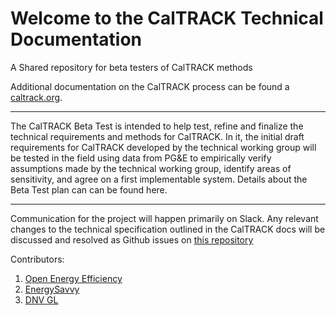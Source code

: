 # Welcome to the CalTRACK Technical Documentation

A Shared repository for beta testers of CalTRACK methods

Additional documentation on the CalTRACK process can be found a [caltrack.org](http://caltrack.org).

-----

The CalTRACK Beta Test is intended to help test, refine and finalize the technical requirements and methods for CalTRACK. In it, the initial draft requirements for CalTRACK developed by the technical working group will be tested in the field using data from PG&E to empirically verify assumptions made by the technical working group, identify areas of sensitivity, and agree on a first implementable system. Details about the Beta Test plan can can be found here.

----

Communication for the project will happen primarily on Slack. Any relevant changes to the technical specification outlined in the CalTRACK docs will be discussed and resolved as Github issues on [this repository](https://github.com/impactlab/caltrack-betatest)

Contributors:

1. [Open Energy Efficiency](http://openeemeter.org)
2. [EnergySavvy](http://www.energysavvy.com)
3. [DNV GL](http://www.dnvgl.com)
